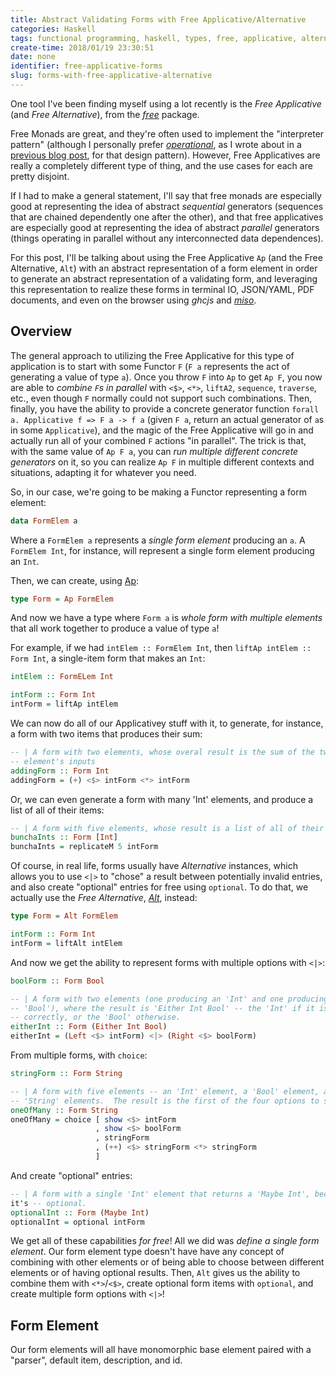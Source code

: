 ```yaml
---
title: Abstract Validating Forms with Free Applicative/Alternative
categories: Haskell
tags: functional programming, haskell, types, free, applicative, alternative, ghcjs
create-time: 2018/01/19 23:30:51
date: none
identifier: free-applicative-forms
slug: forms-with-free-applicative-alternative
---
```


One tool I've been finding myself using a lot recently is the *Free
Applicative* (and *Free Alternative*), from the *[free][]* package.

[free]: https://hackage.haskell.org/package/free

Free Monads are great, and they're often used to implement the "interpreter
pattern" (although I personally prefer *[operational][]*, as I wrote about in a
[previous blog post][duet], for that design pattern).  However, Free
Applicatives are really a completely different type of thing, and the use cases
for each are pretty disjoint.

[operational]: https://hackage.haskell.org/package/operational
[duet]: https://blog.jle.im/entry/interpreters-a-la-carte-duet.html

If I had to make a general statement, I'll say that free monads are especially
good at representing the idea of abstract *sequential* generators (sequences
that are chained dependently one after the other), and that
free applicatives are especially good at representing the idea of abstract
*parallel* generators (things operating in parallel without any interconnected
data dependences).

For this post, I'll be talking about using the Free Applicative `Ap` (and the
Free Alternative, `Alt`) with an abstract representation of a form element in
order to generate an abstract representation of a validating form, and
leveraging this representation to realize these forms in terminal IO,
JSON/YAML, PDF documents, and even on the browser using *ghcjs* and *[miso][]*.

[miso]: https://hackage.haskell.org/package/miso

Overview
--------

The general approach to utilizing the Free Applicative for this type of
application is to start with some Functor `F` (`F a` represents the act of
generating a value of type `a`).  Once you throw `F` into `Ap` to get `Ap F`,
you now are able to *combine `F`s in parallel* with `<$>`, `<*>`, `liftA2`,
`sequence`, `traverse`, etc., even though `F` normally could not support such
combinations.  Then, finally, you have the ability to provide a concrete
generator function `forall a. Applicative f => F a -> f a` (given `F a`, return
an actual generator of `a`s in some `Applicative`), and the magic of the Free
Applicative will go in and actually run all of your combined `F` actions "in
parallel".  The trick is that, with the same value of `Ap F a`, you can *run
multiple different concrete generators* on it, so you can realize `Ap F` in
multiple different contexts and situations, adapting it for whatever you need.

So, in our case, we're going to be making a Functor representing a form element:

```haskell
data FormElem a
```

Where a `FormElem a` represents a *single form element* producing an `a`.  A
`FormElem Int`, for instance, will represent a single form element producing an
`Int`.

Then, we can create, using [Ap][]:

[Ap]: https://hackage.haskell.org/package/free/docs/Control-Applicative-Free.html

```haskell
type Form = Ap FormElem
```

And now we have a type where `Form a` is *whole form with multiple elements*
that all work together to produce a value of type `a`!

For example, if we had `intElem :: FormElem Int`, then `liftAp intElem :: Form
Int`, a single-item form that makes an `Int`:

```haskell
intElem :: FormELem Int

intForm :: Form Int
intForm = liftAp intElem
```

We can now do all of our Applicativey stuff with it, to generate, for instance,
a form with two items that produces their sum:

```haskell
-- | A form with two elements, whose overal result is the sum of the two
-- element's inputs
addingForm :: Form Int
addingForm = (+) <$> intForm <*> intForm
```

Or, we can even generate a form with many 'Int' elements, and produce a
list of all of their items:

```haskell
-- | A form with five elements, whose result is a list of all of their inputs
bunchaInts :: Form [Int]
bunchaInts = replicateM 5 intForm
```

Of course, in real life, forms usually have *Alternative* instances, which
allows you to use `<|>` to "chose" a result between potentially invalid
entries, and also create "optional" entries for free using `optional`.  To do
that, we actually use the *Free Alternative*, *[Alt][]*, instead:

[Alt]: https://hackage.haskell.org/package/free/docs/Control-Alternative-Free-Final.html

```haskell
type Form = Alt FormElem

intForm :: Form Int
intForm = liftAlt intElem
```

And now we get the ability to represent forms with multiple options with `<|>`:

```haskell
boolForm :: Form Bool

-- | A form with two elements (one producing an 'Int' and one producing a
-- 'Bool'), where the result is 'Either Int Bool' -- the 'Int' if it is entered
-- correctly, or the 'Bool' otherwise.
eitherInt :: Form (Either Int Bool)
eitherInt = (Left <$> intForm) <|> (Right <$> boolForm)
```

From multiple forms, with `choice`:

```haskell
stringForm :: Form String

-- | A form with five elements -- an 'Int' element, a 'Bool' element, and three
-- 'String' elements.  The result is the first of the four options to succeed.
oneOfMany :: Form String
oneOfMany = choice [ show <$> intForm
                   , show <$> boolForm
                   , stringForm
                   , (++) <$> stringForm <*> stringForm
                   ]
```

And create "optional" entries:

```haskell
-- | A form with a single 'Int' element that returns a 'Maybe Int', because
it's -- optional.
optionalInt :: Form (Maybe Int)
optionalInt = optional intForm
```

We get all of these capabilities *for free*!  All we did was *define a single
form element*.  Our form element type doesn't have have any concept of
combining with other elements or of being able to choose between different
elements or of having optional results.  Then, `Alt` gives us the ability to
combine them with `<*>`/`<$>`, create optional form items with `optional`, and
create multiple form options with `<|>`!

Form Element
------------

Our form elements will all have monomorphic base element paired with a
"parser", default item, description, and id.

